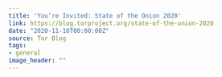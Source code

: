 ```yaml
---
title: 'You’re Invited: State of the Onion 2020'
link: https://blog.torproject.org/state-of-the-onion-2020
date: "2020-11-10T00:00:00Z"
source: Tor Blog
tags:
- general
image_header: ""
---
```

